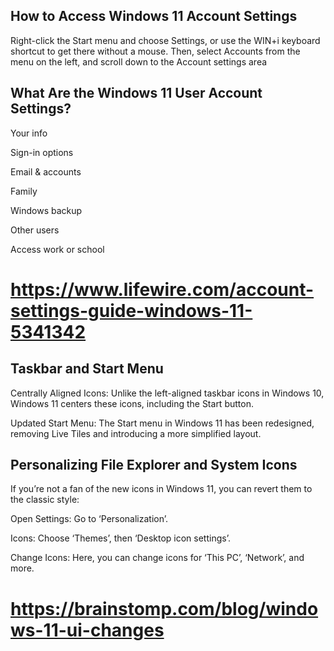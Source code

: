 ## How to Access Windows 11 Account Settings

Right-click the Start menu and choose Settings, or use the WIN+i keyboard shortcut to get there without a mouse. Then, select Accounts from the menu on the left, and scroll down to the Account settings area

## What Are the Windows 11 User Account Settings?

Your info

Sign-in options

Email & accounts

Family

Windows backup

Other users

Access work or school

# https://www.lifewire.com/account-settings-guide-windows-11-5341342

## Taskbar and Start Menu

Centrally Aligned Icons: Unlike the left-aligned taskbar icons in Windows 10, Windows 11 centers these icons, including the Start button.

Updated Start Menu: The Start menu in Windows 11 has been redesigned, removing Live Tiles and introducing a more simplified layout.

## Personalizing File Explorer and System Icons

If you’re not a fan of the new icons in Windows 11, you can revert them to the classic style:

Open Settings: Go to ‘Personalization’.

Icons: Choose ‘Themes’, then ‘Desktop icon settings’.

Change Icons: Here, you can change icons for ‘This PC’, ‘Network’, and more.

# https://brainstomp.com/blog/windows-11-ui-changes
